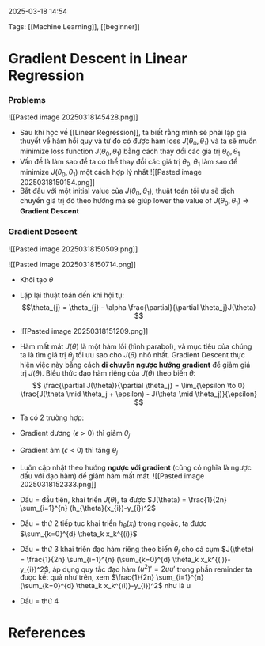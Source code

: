 2025-03-18 14:54


Tags: [[Machine Learning]], [[beginner]]

# Gradient Descent in Linear Regression

### Problems

![[Pasted image 20250318145428.png]]
- Sau khi học về [[Linear Regression]], ta biết rằng mình sẽ phải lập giả thuyết về hàm hồi quy và từ đó có được hàm loss $J(\theta_{0},\theta_{1})$ và ta sẽ muốn minimize loss function $J(\theta_{0},\theta_{1})$ bằng cách thay đổi các giá trị $\theta_{0},\theta_{1}$
- Vấn đề là làm sao để ta có thể thay đổi các giá trị  $\theta_{0},\theta_{1}$ làm sao để minimize  $J(\theta_{0},\theta_{1})$ một cách hợp lý nhất
![[Pasted image 20250318150154.png]]
- Bắt đầu với một initial value của $J(\theta_{0},\theta_{1})$, thuật toán tối ưu sẽ dịch chuyển giá trị đó theo hướng mà sẽ giúp lower the value of  $J(\theta_{0},\theta_{1})$ => **Gradient Descent**
### Gradient Descent

![[Pasted image 20250318150509.png]]

![[Pasted image 20250318150714.png]]
- Khởi tạo $\theta$
- Lặp lại thuật toán đến khi hội tụ: $$\theta_{j} = \theta_{j} - \alpha \frac{\partial}{\partial \theta_j}J(\theta) $$
- ![[Pasted image 20250318151209.png]]
- Hàm mất mát $J(\theta)$ là một hàm lồi (hình parabol), và mục tiêu của chúng ta là tìm giá trị $\theta_j$​ tối ưu sao cho $J(\theta)$ nhỏ nhất. Gradient Descent thực hiện việc này bằng cách **di chuyển ngược hướng gradient** để giảm giá trị $J(\theta)$. Biểu thức đạo hàm riêng của $J(\theta)$ theo biến $\theta$:
$$
\frac{\partial J(\theta)}{\partial \theta_j} = \lim_{\epsilon \to 0} \frac{J(\theta \mid \theta_j + \epsilon) - J(\theta \mid \theta_j)}{\epsilon}
$$
- Ta có 2 trường hợp:
- Gradient dương ($\epsilon > 0$)  thì giảm $\theta_j$
- Gradient âm ($\epsilon < 0$) thì tăng $\theta_j$
- Luôn cập nhật theo hướng **ngược với gradient** (cũng có nghĩa là ngược dấu với đạo hàm) để giảm hàm mất mát.
![[Pasted image 20250318152333.png]]
- Dấu = đầu tiên, khai triển $J(\theta)$, ta được  $J(\theta) = \frac{1}{2n} \sum_{i=1}^{n} (h_{\theta}(x_{i})-y_{i})^2$
- Dấu = thứ 2 tiếp tục khai triển $h_{\theta}(x_{i})$ trong ngoặc, ta được $\sum_{k=0}^{d} \theta_k x_k^{(i)}$ 
- Dấu = thứ 3 khai triển đạo hàm riêng theo biến $\theta_j$ cho cả cụm $J(\theta) = \frac{1}{2n} \sum_{i=1}^{n} (\sum_{k=0}^{d} \theta_k x_k^{(i)}-y_{i})^2$, áp dụng quy tắc đạo hàm $(u^2)' = 2uu'$ trong phần reminder ta được kết quả như trên, xem $\frac{1}{2n} \sum_{i=1}^{n} (\sum_{k=0}^{d} \theta_k x_k^{(i)}-y_{i})^2$ như là u

- Dấu = thứ 4  

# References
